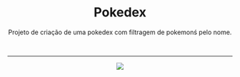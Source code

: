 <h1 align="center"> Pokedex </h1>

<p align="center"> Projeto de criação de uma pokedex com filtragem de pokemonś pelo nome.</p>

</br> <hr>

<p align = "center"><img src= "./.github/Pokedex.gif"></p>
